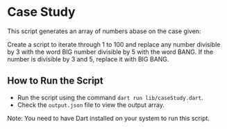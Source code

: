 # Case Study

This script generates an array of numbers abase on the case given:

Create a script to iterate through 1 to 100 and replace any number divisible by 3 with the word
BIG number divisible by 5 with the word BANG. If the number is divisible by 3 and 5, replace it
with BIG BANG.

## How to Run the Script

- Run the script using the command `dart run lib/caseStudy.dart`.
- Check the `output.json` file to view the output array.

Note: You need to have Dart installed on your system to run this script.
